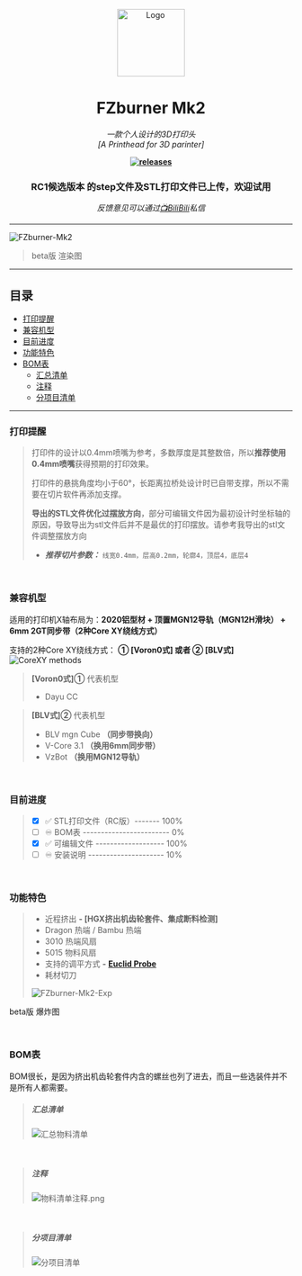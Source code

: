 <p align="center">
  <a href="https://space.bilibili.com/1898517">
    <img src="https://github.com/FZaii/FZai/blob/main/images/FZ-Logo.png" alt="Logo" width="120" height="120">
  </a>
    <br />
</p>

<h1 align="center">FZburner Mk2</h1>

*<p align="center">一款个人设计的3D打印头
  <br />
  [A Printhead for 3D parinter]</p>*

**<p align="center">[![releases](https://img.shields.io/github/v/release/FZaii/FZburner)](https://github.com/FZaii/FZburner/releases)</p>**
**<h3 align="center"> RC1候选版本 的step文件及STL打印文件已上传，欢迎试用 </h3>**
*<p align="center">反馈意见可以通过[📺BiliBili](https://space.bilibili.com/1898517)私信</p>*

 ---
 
![FZburner-Mk2](Images-效果图/FZBurner_Mk2.png)
> beta版 渲染图
 ---

## 目录

- [打印提醒](#打印提醒)
- [兼容机型](#兼容机型)
- [目前进度](#目前进度)
- [功能特色](#功能特色)
- [BOM表](#BOM表)
  - [汇总清单](#汇总清单)
  - [注释](#注释)
  - [分项目清单](#分项目清单)

---

### 打印提醒

>  打印件的设计以0.4mm喷嘴为参考，多数厚度是其整数倍，所以**推荐使用0.4mm喷嘴**获得预期的打印效果。
> 
>  打印件的悬挑角度均小于60°，长距离拉桥处设计时已自带支撑，所以不需要在切片软件再添加支撑。
> 
>  **导出的STL文件优化过摆放方向**，部分可编辑文件因为最初设计时坐标轴的原因，导致导出为stl文件后并不是最优的打印摆放。请参考我导出的stl文件调整摆放方向
> 
> - ***推荐切片参数：*** ` 线宽0.4mm，层高0.2mm，轮廓4，顶层4，底层4 `

<br />

### 兼容机型

适用的打印机X轴布局为：**2020铝型材  +  顶置MGN12导轨（MGN12H滑块） +  6mm 2GT同步带（2种Core XY绕线方式）**

支持的2种Core XY绕线方式： **① [Voron0式]  或者  ② [BLV式]**
![CoreXY methods](Images-效果图/支持2种CoroXY绕线方式.png)

> **[Voron0式]①** 代表机型
> - Dayu CC

> **[BLV式]②** 代表机型
> - BLV mgn Cube **（同步带换向）**
> - V-Core 3.1 **（换用6mm同步带）**
> - VzBot **（换用MGN12导轨）**

<br />

### 目前进度 

> - [x] ✅ STL打印文件（RC版）------- 100%
> - [ ] ♾ BOM表 ------------------------     0%
> - [x] ✅ 可编辑文件 -------------------     100%
> - [ ]  ♾ 安装说明 ---------------------     10%

<br /> 

### 功能特色

> - 近程挤出  **- [HGX挤出机齿轮套件、集成断料检测]**
> - Dragon 热端 / Bambu 热端
> - 3010 热端风扇
> - 5015 物料风扇
> - 支持的调平方式  **-** [**Euclid Probe**](https://github.com/nionio6915/Euclid_Probe)
> - 耗材切刀
>  
> ![FZburner-Mk2-Exp](Images-效果图/FZburner-MK2_Exploded_View.gif)

beta版 爆炸图

<br />

### BOM表
BOM很长，是因为挤出机齿轮套件内含的螺丝也列了进去，而且一些选装件并不是所有人都需要。

> ##### 汇总清单
> ![汇总物料清单](Images-效果图/汇总物料清单.png)
  <br />
  
>##### 注释
> ![物料清单注释.png](Images-效果图/物料清单注释.png)
  <br />

>##### 分项目清单
> ![分项目清单](Images-效果图/分项目物料清单.png)
  <br />

